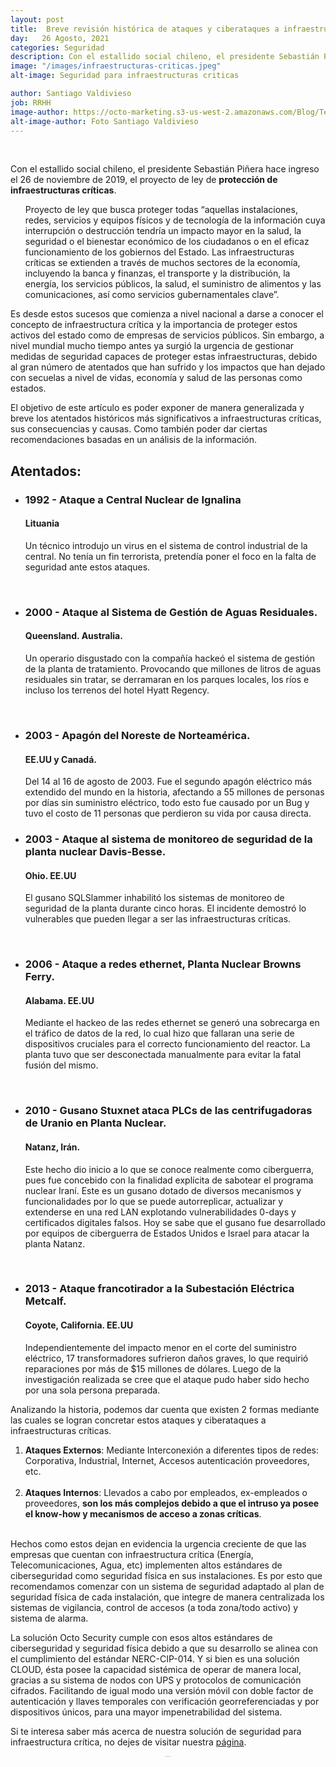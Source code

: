 ```yaml
---
layout: post
title:  Breve revisión histórica de ataques y ciberataques a infraestructura crítica mundial.
day:   26 Agosto, 2021
categories: Seguridad
description: Con el estallido social chileno, el presidente Sebastián Piñera hace ingreso el 26 de noviembre de 2019, el proyecto de ley de protección de infraestructuras críticas...
image: "/images/infraestructuras-criticas.jpeg"
alt-image: Seguridad para infraestructuras criticas

author: Santiago Valdivieso
job: RRHH
image-author: https://octo-marketing.s3-us-west-2.amazonaws.com/Blog/Team/Santiago.jpg
alt-image-author: Foto Santiago Valdivieso
---
```


<div class="row post-text">
    <div class="col-md-2"></div>
    <div class="col-md-7">
    <br>

<p>
Con el estallido social chileno, el presidente Sebastián Piñera hace ingreso el 26 de noviembre de 2019, el proyecto de ley de <b>protección de infraestructuras críticas</b>. 
</p>

<ul class="cita">
<p>
Proyecto de ley que busca proteger todas “aquellas instalaciones, redes, servicios y equipos físicos y de tecnología de la información cuya interrupción o destrucción tendría un impacto mayor en la salud, la seguridad o el bienestar económico de los ciudadanos o en el eficaz funcionamiento de los gobiernos del Estado. Las infraestructuras críticas se extienden a través de muchos sectores de la economía, incluyendo la banca y finanzas, el transporte y la distribución, la energía, los servicios públicos, la salud, el suministro de alimentos y las comunicaciones, así como servicios gubernamentales clave”.
</p>
</ul>

<p>
Es desde estos sucesos que comienza a nivel nacional a darse a conocer el concepto de infraestructura crítica y la importancia de proteger estos activos del estado como de empresas de servicios públicos. Sin embargo, a nivel mundial mucho tiempo antes ya surgió la urgencia de gestionar medidas de seguridad capaces de proteger estas infraestructuras, debido al gran número de atentados que han sufrido y los impactos que han dejado con secuelas a nivel de vidas, economía y salud de las personas como estados.
</p>

<p>
El objetivo de este artículo es poder exponer de manera generalizada y breve los atentados históricos más significativos a infraestructuras críticas, sus consecuencias y causas. Como también poder dar ciertas recomendaciones basadas en un análisis de la información.
</p>

<h2>
Atentados:
</h2>

<ul>
    <li>
    <h3 style="margin-bottom: 10px">1992 - Ataque a Central Nuclear de Ignalina</h3><h4>Lituania</h4>
    <p>Un técnico introdujo un virus en el sistema de control industrial de la central.
    No tenía un fin terrorista, pretendía poner el foco en la falta de seguridad ante estos ataques.</p><br>
    </li>
    <li>
    <h3 style="margin-bottom: 10px">2000 - Ataque al Sistema de Gestión de Aguas Residuales.</h3><h4>Queensland. Australia.</h4>
    <p>Un operario disgustado con la compañía hackeó el sistema de gestión de la planta de tratamiento. Provocando que millones de litros de aguas residuales sin tratar, se derramaran en los parques locales, los ríos e incluso los terrenos del hotel Hyatt Regency.</p><br>
    </li>
    <li>
    <h3  style="margin-bottom: 10px">2003 - Apagón del Noreste de Norteamérica.</h3><h4>EE.UU y Canadá.</h4>
    <p>Del 14 al 16 de agosto de 2003. Fue el segundo apagón eléctrico más extendido del mundo en la historia, afectando a 55 millones de personas por días sin suministro eléctrico, todo esto fue causado por un Bug y tuvo el costo de 11 personas que perdieron su vida por causa directa.</p>
    </li>
    <li>
    <h3 style="margin-bottom: 10px">2003 - Ataque al sistema de monitoreo de seguridad de la planta nuclear Davis-Besse.</h3><h4>Ohio. EE.UU </h4>
    <p>El gusano SQLSlammer inhabilitó los sistemas de monitoreo de seguridad de la planta durante cinco horas. El incidente demostró lo vulnerables que pueden llegar a ser las infraestructuras críticas.</p><br>
    </li>
    <li>
    <h3 style="margin-bottom: 10px">2006 - Ataque a redes ethernet, Planta Nuclear Browns Ferry.</h3><h4>Alabama. EE.UU</h4>
    <p>Mediante el hackeo de las redes ethernet se generó una sobrecarga en el tráfico de datos de la red, lo cual hizo que fallaran una serie de dispositivos cruciales para el correcto funcionamiento del reactor. La planta tuvo que ser desconectada manualmente para evitar la fatal fusión del mismo.</p><br>
    </li>
    <li>
    <h3 style="margin-bottom: 10px">2010 - Gusano Stuxnet ataca PLCs de las centrifugadoras de Uranio en Planta Nuclear.</h3><h4>Natanz, Irán.</h4>
    <p>Este hecho dio inicio a lo que se conoce realmente como ciberguerra, pues fue concebido con la finalidad explícita de sabotear el programa nuclear Iraní. Este es un gusano dotado de diversos mecanismos y funcionalidades por lo que se puede autorreplicar, actualizar y extenderse en una red LAN explotando vulnerabilidades 0-days y certificados digitales falsos. Hoy se sabe que el gusano fue desarrollado por equipos de ciberguerra de Estados Unidos e Israel para atacar la planta Natanz.</p><br>
        </li>
    <li>
    <h3 style="margin-bottom: 10px">2013 - Ataque francotirador a la Subestación Eléctrica Metcalf.</h3><h4>Coyote, California. EE.UU</h4>
    <p>Independientemente del impacto menor en el corte del suministro eléctrico, 17 transformadores sufrieron daños graves, lo que requirió reparaciones por más de $15 millones de dólares. Luego de la investigación realizada se cree que el ataque pudo haber sido hecho por una sola persona preparada.</p>
    </li>
</ul>

<p>
Analizando la historia, podemos dar cuenta que existen 2 formas mediante las cuales se logran concretar estos ataques y ciberataques a infraestructuras críticas.
</p>

<ol>
    <li><b>Ataques Externos</b>: Mediante Interconexión a diferentes tipos de redes: Corporativa, Industrial, Internet, Accesos autenticación proveedores, etc.</li><br>
    <li><b>Ataques Internos</b>: Llevados a cabo por empleados, ex-empleados o proveedores, <b>son los más complejos debido a que el intruso ya posee el know-how y mecanismos de acceso a zonas críticas</b>.</li><br>
</ol>

<p>
Hechos como estos dejan en evidencia la urgencia creciente de que las empresas que cuentan con infraestructura crítica (Energía, Telecomunicaciones, Agua, etc) 
implementen altos estándares de ciberseguridad como seguridad física en sus instalaciones. Es por esto que recomendamos comenzar con un sistema de seguridad adaptado al plan de seguridad física de cada instalación, que integre de manera centralizada los sistemas de vigilancia, control de accesos (a toda zona/todo activo) y sistema de alarma.
<p>

<p>
La solución Octo Security cumple con esos altos estándares de ciberseguridad y seguridad física debido a que su desarrollo se alinea con el cumplimiento del estándar NERC-CIP-014. Y si bien es una solución CLOUD, ésta posee la capacidad sistémica de operar de manera local, gracias a su sistema de nodos con UPS y protocolos de comunicación cifrados. Facilitando de igual modo una versión móvil con doble factor de autenticación y llaves temporales con verificación georreferenciadas y por dispositivos únicos, para una mayor impenetrabilidad del sistema.
</p>

<p>
Si te interesa saber más acerca de nuestra solución de seguridad para infraestructura crítica, no dejes de visitar nuestra <a href="https://security.octo.is/index.html" target="blank_"> página</a>.
</p>

<div class="row container-written">
<div class="col-md-2">
</div>
<div class="col-md-3">
    <img style="border-radius:50%;" src="/images/Santiago.jpeg" width="110%" height="auto" alt="{{page.alt-image-author}}">
</div>
<div class="col-md-7 written">
    <p>Escrito por:</p>
    <p><b style="font-size:20px">{{page.author}}</b>
    <!-- <br>{{page.job}} -->
    </p>
</div>
</div>

 <div>{% include calltoaction.html %}</div>
{% include footer.html %}
